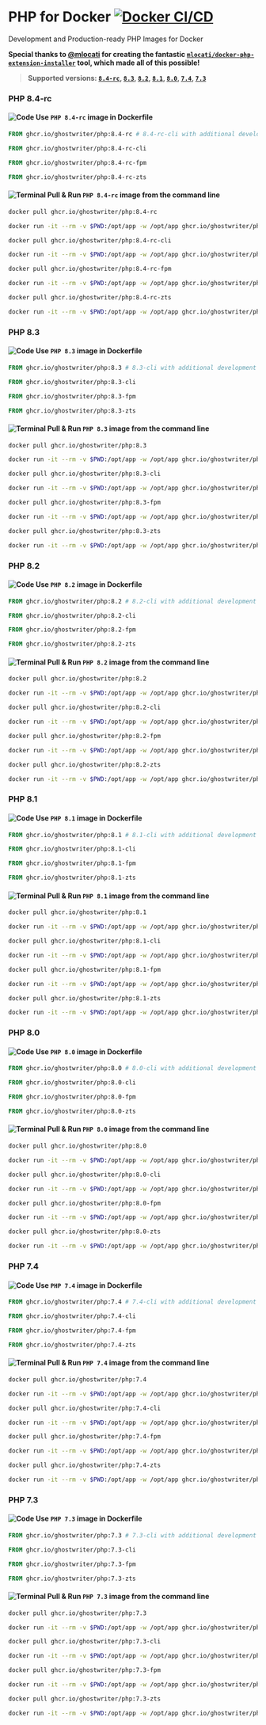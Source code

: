 # PHP for Docker [![Docker CI/CD](https://github.com/ghostwriter/php/actions/workflows/docker-build-push.yml/badge.svg)](https://github.com/ghostwriter/php/actions/workflows/docker-build-push.yml)

Development and Production-ready PHP Images for Docker

**Special thanks to [@mlocati](https://github.com/mlocati) for creating the fantastic [`mlocati/docker-php-extension-installer`](https://github.com/mlocati/docker-php-extension-installer) tool, which made all of this possible!**

> **Supported versions: [`8.4-rc`](#-use-php-84-rc-image-in-dockerfile), [`8.3`](#-use-php-83-image-in-dockerfile), [`8.2`](#-use-php-82-image-in-dockerfile), [`8.1`](#-use-php-81-image-in-dockerfile), [`8.0`](#-use-php-80-image-in-dockerfile), [`7.4`](#-use-php-74-image-in-dockerfile), [`7.3`](#-use-php-73-image-in-dockerfile)**

### PHP 8.4-rc

#### ![Code](resource/icons/code.svg) Use `PHP 8.4-rc` image in Dockerfile

```Dockerfile
FROM ghcr.io/ghostwriter/php:8.4-rc # 8.4-rc-cli with additional development tools
```
```Dockerfile
FROM ghcr.io/ghostwriter/php:8.4-rc-cli
```
```Dockerfile
FROM ghcr.io/ghostwriter/php:8.4-rc-fpm
```
```Dockerfile
FROM ghcr.io/ghostwriter/php:8.4-rc-zts
```

#### ![Terminal](resource/icons/terminal.svg) Pull & Run `PHP 8.4-rc` image from the command line

```sh
docker pull ghcr.io/ghostwriter/php:8.4-rc
```
```sh
docker run -it --rm -v $PWD:/opt/app -w /opt/app ghcr.io/ghostwriter/php:8.4-rc vendor/bin/phpunit
```
```sh
docker pull ghcr.io/ghostwriter/php:8.4-rc-cli
```
```sh
docker run -it --rm -v $PWD:/opt/app -w /opt/app ghcr.io/ghostwriter/php:8.4-rc-cli vendor/bin/phpunit
```
```sh
docker pull ghcr.io/ghostwriter/php:8.4-rc-fpm
```
```sh
docker run -it --rm -v $PWD:/opt/app -w /opt/app ghcr.io/ghostwriter/php:8.4-rc-fpm vendor/bin/phpunit
```
```sh
docker pull ghcr.io/ghostwriter/php:8.4-rc-zts
```
```sh
docker run -it --rm -v $PWD:/opt/app -w /opt/app ghcr.io/ghostwriter/php:8.4-rc-zts vendor/bin/phpunit
```


### PHP 8.3

#### ![Code](resource/icons/code.svg) Use `PHP 8.3` image in Dockerfile

```Dockerfile
FROM ghcr.io/ghostwriter/php:8.3 # 8.3-cli with additional development tools
```
```Dockerfile
FROM ghcr.io/ghostwriter/php:8.3-cli
```
```Dockerfile
FROM ghcr.io/ghostwriter/php:8.3-fpm
```
```Dockerfile
FROM ghcr.io/ghostwriter/php:8.3-zts
```

#### ![Terminal](resource/icons/terminal.svg) Pull & Run `PHP 8.3` image from the command line

```sh
docker pull ghcr.io/ghostwriter/php:8.3
```
```sh
docker run -it --rm -v $PWD:/opt/app -w /opt/app ghcr.io/ghostwriter/php:8.3 vendor/bin/phpunit
```
```sh
docker pull ghcr.io/ghostwriter/php:8.3-cli
```
```sh
docker run -it --rm -v $PWD:/opt/app -w /opt/app ghcr.io/ghostwriter/php:8.3-cli vendor/bin/phpunit
```
```sh
docker pull ghcr.io/ghostwriter/php:8.3-fpm
```
```sh
docker run -it --rm -v $PWD:/opt/app -w /opt/app ghcr.io/ghostwriter/php:8.3-fpm vendor/bin/phpunit
```
```sh
docker pull ghcr.io/ghostwriter/php:8.3-zts
```
```sh
docker run -it --rm -v $PWD:/opt/app -w /opt/app ghcr.io/ghostwriter/php:8.3-zts vendor/bin/phpunit
```


### PHP 8.2

#### ![Code](resource/icons/code.svg) Use `PHP 8.2` image in Dockerfile

```Dockerfile
FROM ghcr.io/ghostwriter/php:8.2 # 8.2-cli with additional development tools
```
```Dockerfile
FROM ghcr.io/ghostwriter/php:8.2-cli
```
```Dockerfile
FROM ghcr.io/ghostwriter/php:8.2-fpm
```
```Dockerfile
FROM ghcr.io/ghostwriter/php:8.2-zts
```

#### ![Terminal](resource/icons/terminal.svg) Pull & Run `PHP 8.2` image from the command line

```sh
docker pull ghcr.io/ghostwriter/php:8.2
```
```sh
docker run -it --rm -v $PWD:/opt/app -w /opt/app ghcr.io/ghostwriter/php:8.2 vendor/bin/phpunit
```
```sh
docker pull ghcr.io/ghostwriter/php:8.2-cli
```
```sh
docker run -it --rm -v $PWD:/opt/app -w /opt/app ghcr.io/ghostwriter/php:8.2-cli vendor/bin/phpunit
```
```sh
docker pull ghcr.io/ghostwriter/php:8.2-fpm
```
```sh
docker run -it --rm -v $PWD:/opt/app -w /opt/app ghcr.io/ghostwriter/php:8.2-fpm vendor/bin/phpunit
```
```sh
docker pull ghcr.io/ghostwriter/php:8.2-zts
```
```sh
docker run -it --rm -v $PWD:/opt/app -w /opt/app ghcr.io/ghostwriter/php:8.2-zts vendor/bin/phpunit
```


### PHP 8.1

#### ![Code](resource/icons/code.svg) Use `PHP 8.1` image in Dockerfile

```Dockerfile
FROM ghcr.io/ghostwriter/php:8.1 # 8.1-cli with additional development tools
```
```Dockerfile
FROM ghcr.io/ghostwriter/php:8.1-cli
```
```Dockerfile
FROM ghcr.io/ghostwriter/php:8.1-fpm
```
```Dockerfile
FROM ghcr.io/ghostwriter/php:8.1-zts
```

#### ![Terminal](resource/icons/terminal.svg) Pull & Run `PHP 8.1` image from the command line

```sh
docker pull ghcr.io/ghostwriter/php:8.1
```
```sh
docker run -it --rm -v $PWD:/opt/app -w /opt/app ghcr.io/ghostwriter/php:8.1 vendor/bin/phpunit
```
```sh
docker pull ghcr.io/ghostwriter/php:8.1-cli
```
```sh
docker run -it --rm -v $PWD:/opt/app -w /opt/app ghcr.io/ghostwriter/php:8.1-cli vendor/bin/phpunit
```
```sh
docker pull ghcr.io/ghostwriter/php:8.1-fpm
```
```sh
docker run -it --rm -v $PWD:/opt/app -w /opt/app ghcr.io/ghostwriter/php:8.1-fpm vendor/bin/phpunit
```
```sh
docker pull ghcr.io/ghostwriter/php:8.1-zts
```
```sh
docker run -it --rm -v $PWD:/opt/app -w /opt/app ghcr.io/ghostwriter/php:8.1-zts vendor/bin/phpunit
```


### PHP 8.0

#### ![Code](resource/icons/code.svg) Use `PHP 8.0` image in Dockerfile

```Dockerfile
FROM ghcr.io/ghostwriter/php:8.0 # 8.0-cli with additional development tools
```
```Dockerfile
FROM ghcr.io/ghostwriter/php:8.0-cli
```
```Dockerfile
FROM ghcr.io/ghostwriter/php:8.0-fpm
```
```Dockerfile
FROM ghcr.io/ghostwriter/php:8.0-zts
```

#### ![Terminal](resource/icons/terminal.svg) Pull & Run `PHP 8.0` image from the command line

```sh
docker pull ghcr.io/ghostwriter/php:8.0
```
```sh
docker run -it --rm -v $PWD:/opt/app -w /opt/app ghcr.io/ghostwriter/php:8.0 vendor/bin/phpunit
```
```sh
docker pull ghcr.io/ghostwriter/php:8.0-cli
```
```sh
docker run -it --rm -v $PWD:/opt/app -w /opt/app ghcr.io/ghostwriter/php:8.0-cli vendor/bin/phpunit
```
```sh
docker pull ghcr.io/ghostwriter/php:8.0-fpm
```
```sh
docker run -it --rm -v $PWD:/opt/app -w /opt/app ghcr.io/ghostwriter/php:8.0-fpm vendor/bin/phpunit
```
```sh
docker pull ghcr.io/ghostwriter/php:8.0-zts
```
```sh
docker run -it --rm -v $PWD:/opt/app -w /opt/app ghcr.io/ghostwriter/php:8.0-zts vendor/bin/phpunit
```


### PHP 7.4

#### ![Code](resource/icons/code.svg) Use `PHP 7.4` image in Dockerfile

```Dockerfile
FROM ghcr.io/ghostwriter/php:7.4 # 7.4-cli with additional development tools
```
```Dockerfile
FROM ghcr.io/ghostwriter/php:7.4-cli
```
```Dockerfile
FROM ghcr.io/ghostwriter/php:7.4-fpm
```
```Dockerfile
FROM ghcr.io/ghostwriter/php:7.4-zts
```

#### ![Terminal](resource/icons/terminal.svg) Pull & Run `PHP 7.4` image from the command line

```sh
docker pull ghcr.io/ghostwriter/php:7.4
```
```sh
docker run -it --rm -v $PWD:/opt/app -w /opt/app ghcr.io/ghostwriter/php:7.4 vendor/bin/phpunit
```
```sh
docker pull ghcr.io/ghostwriter/php:7.4-cli
```
```sh
docker run -it --rm -v $PWD:/opt/app -w /opt/app ghcr.io/ghostwriter/php:7.4-cli vendor/bin/phpunit
```
```sh
docker pull ghcr.io/ghostwriter/php:7.4-fpm
```
```sh
docker run -it --rm -v $PWD:/opt/app -w /opt/app ghcr.io/ghostwriter/php:7.4-fpm vendor/bin/phpunit
```
```sh
docker pull ghcr.io/ghostwriter/php:7.4-zts
```
```sh
docker run -it --rm -v $PWD:/opt/app -w /opt/app ghcr.io/ghostwriter/php:7.4-zts vendor/bin/phpunit
```


### PHP 7.3

#### ![Code](resource/icons/code.svg) Use `PHP 7.3` image in Dockerfile

```Dockerfile
FROM ghcr.io/ghostwriter/php:7.3 # 7.3-cli with additional development tools
```
```Dockerfile
FROM ghcr.io/ghostwriter/php:7.3-cli
```
```Dockerfile
FROM ghcr.io/ghostwriter/php:7.3-fpm
```
```Dockerfile
FROM ghcr.io/ghostwriter/php:7.3-zts
```

#### ![Terminal](resource/icons/terminal.svg) Pull & Run `PHP 7.3` image from the command line

```sh
docker pull ghcr.io/ghostwriter/php:7.3
```
```sh
docker run -it --rm -v $PWD:/opt/app -w /opt/app ghcr.io/ghostwriter/php:7.3 vendor/bin/phpunit
```
```sh
docker pull ghcr.io/ghostwriter/php:7.3-cli
```
```sh
docker run -it --rm -v $PWD:/opt/app -w /opt/app ghcr.io/ghostwriter/php:7.3-cli vendor/bin/phpunit
```
```sh
docker pull ghcr.io/ghostwriter/php:7.3-fpm
```
```sh
docker run -it --rm -v $PWD:/opt/app -w /opt/app ghcr.io/ghostwriter/php:7.3-fpm vendor/bin/phpunit
```
```sh
docker pull ghcr.io/ghostwriter/php:7.3-zts
```
```sh
docker run -it --rm -v $PWD:/opt/app -w /opt/app ghcr.io/ghostwriter/php:7.3-zts vendor/bin/phpunit
```

